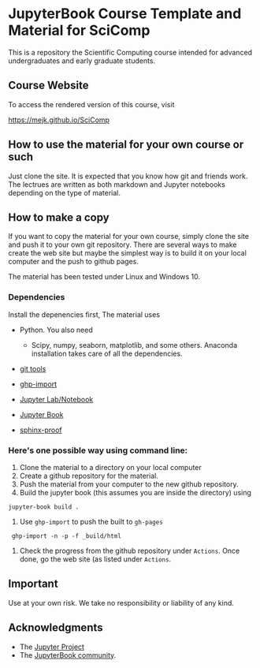 # JupyterBook Course Template and Material for SciComp

This is a repository the Scientific Computing course intended for advanced undergraduates and early graduate students.

## Course Website

To access the rendered version of this course, visit 

https://mejk.github.io/SciComp


## How to use the material for your own course or such

Just clone the site. It is expected that you know how git and friends work. The lectrues are written as both markdown and Jupyter notebooks depending on the type of material. 

## How to make a copy

If you want to copy the material for your own course, simply clone the site and push it to your own git repository. There are several ways to make create the web site but maybe the simplest way is to build it on your local computer and the push to github pages.

The material has been tested under Linux and Windows 10.

### Dependencies

Install the depenencies first, The material uses 

- Python. You also need
  - Scipy, numpy, seaborn, matplotlib, and some others. Anaconda installation takes care of all the dependencies.
  
- [git tools](https://github.com/git-guides/install-git)
- [ghp-import](https://github.com/c-w/ghp-import)
- [Jupyter Lab/Notebook](https://jupyter.org/)
- [Jupyter Book](https://jupyterbook.org/start/overview.html)
- [sphinx-proof](https://github.com/executablebooks/sphinx-proof)



### Here's one possible way using command line:

1. Clone the material to a directory on your local computer
1. Create a github repository for the material.
1. Push the material from your computer to the new github repository. 
1. Build the jupyter book (this assumes you are inside the directory) using
  ```
  jupyter-book build .
  ```
1. Use `ghp-import` to push the built to `gh-pages`
  ```
   ghp-import -n -p -f _build/html
  ``` 
1. Check the progress from the github repository under `Actions`. Once done, go the web site (as listed under `Actions`.

## Important

Use at your own risk. We take no responsibility or liability of any kind. 

## Acknowledgments


- The [Jupyter Project](https://jupyter.org/)
- The [JupyterBook community](https://github.com/executablebooks/jupyter-book/graphs/contributors).


